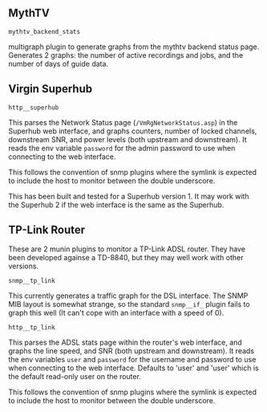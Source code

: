 MythTV
------

`mythtv_backend_stats`

multigraph plugin to generate graphs from the mythtv backend status page.  Generates 2 graphs: the number of active recordings and jobs, and the number of days of guide data.

Virgin Superhub
---------------

`http__superhub`

This parses the Network Status page (`/VmRgNetworkStatus.asp`) in the Superhub web interface, and graphs counters, number of locked channels, downstream SNR, and  power levels (both upstream and downstream). It reads the env variable `password` for the admin password to use when connecting to the web interface.

This follows the convention of snmp plugins where the symlink is expected to include the host to monitor between the double underscore.

This has been built and tested for a Superhub version 1.  It may work with the Superhub 2 if the web interface is the same as the Superhub.

TP-Link Router
--------------

These are 2 munin plugins to monitor a TP-Link ADSL router.  They have been developed againse a TD-8840, but they may well work with other versions.

`snmp__tp_link`

This currently generates a traffic graph for the DSL interface.  The SNMP MIB layout is somewhat strange, so the standard `snmp__if_` plugin fails to graph this well (It can't cope with an interface with a speed of 0).

`http__tp_link`

This parses the ADSL stats page within the router's web interface, and graphs the line speed, and SNR (both upstream and downstream).  It reads the env variables `user` and `password` for the username and password to use when connecting to the web interface.  Defaults to 'user' and 'user' which is the default read-only user on the router.

This follows the convention of snmp plugins where the symlink is expected to include the host to monitor between the double underscore.
